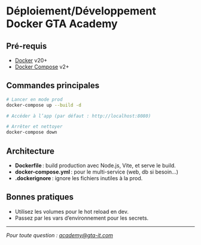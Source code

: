 
# Déploiement/Développement Docker GTA Academy

## Pré-requis
- [Docker](https://docs.docker.com/get-docker/) v20+
- [Docker Compose](https://docs.docker.com/compose/) v2+

## Commandes principales

```bash
# Lancer en mode prod
docker-compose up --build -d

# Accéder à l’app (par défaut : http://localhost:8080)

# Arrêter et nettoyer
docker-compose down
```

## Architecture

- **Dockerfile** : build production avec Node.js, Vite, et serve le build.
- **docker-compose.yml** : pour le multi-service (web, db si besoin…)
- **.dockerignore** : ignore les fichiers inutiles à la prod.

## Bonnes pratiques

- Utilisez les volumes pour le hot reload en dev.
- Passez par les vars d’environnement pour les secrets.

---

*Pour toute question : academy@gta-it.com*

